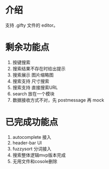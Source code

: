 # 介绍

支持 .gifty 文件的 editor。


# 剩余功能点

1. 按键搜索
2. 搜索结果不存在时给出提示
3. 搜索展示 图片缩略图
4. 搜索支持 尺寸搜索
5. 搜索支持 直接搜索URL
6. search 放在一个模块
7. 数据接收方式不对，先 postmessage 再 mock

# 已完成功能点
1. autocomplete 接入
2. header-bar UI
3. fuzzysort 分词接入
4. 搜索整体逻辑mvp版本完成
6. 无用文件和cosole删除
